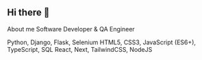 ## Hi there 👋

<!--
**saiherng/saiherng** is a ✨ _special_ ✨ repository because its `README.md` (this file) appears on your GitHub profile.

Here are some ideas to get you started:

- 🔭 I’m currently working on ...
- 🌱 I’m currently learning ...
- 👯 I’m looking to collaborate on ...
- 🤔 I’m looking for help with ...
- 💬 Ask me about ...
- 📫 How to reach me: ...
- 😄 Pronouns: ...
- ⚡ Fun fact: ...
-->

About me
Software Developer & QA Engineer 

Python, Django, Flask, Selenium
HTML5, CSS3, JavaScript (ES6+), TypeScript, SQL
React, Next, TailwindCSS, NodeJS
